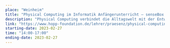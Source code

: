 ```yaml
---
place: "Weinheim"
title: "Physical Computing im Informatik Anfängerunterricht – senseBox Grundlagenworkshop"
description: "Physical Computing verbindet die Alltagswelt mit der Entwicklung von Soft- und Hardwaresystemen. Mithilfe von elektronischen Bauteilen und Umweltsensoren können Projekte im Unterricht umgesetzt werden, bei denen eine Interaktion mit der Umgebung stattfindet."
link: "https://www.hopp-foundation.de/lehrer/praesenz/physical-computing-im-informatik-anfaengerunterricht-sensebox-grundlagenworkshop/#"
starting-date: 2023-02-27
time: "14:00-17:00"
ending-date: 2023-02-27
---
```

